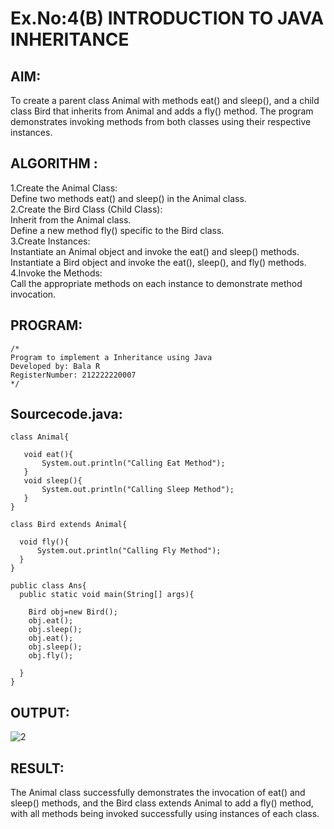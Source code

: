 # Ex.No:4(B) INTRODUCTION TO JAVA INHERITANCE

## AIM:
To create a parent class Animal with methods eat() and sleep(), and a child class Bird that inherits from Animal and adds a fly() method. The program demonstrates invoking methods from both classes using their respective instances.
## ALGORITHM :
1.Create the Animal Class:  
  Define two methods eat() and sleep() in the Animal class.  
2.Create the Bird Class (Child Class):  
  Inherit from the Animal class.  
  Define a new method fly() specific to the Bird class.  
3.Create Instances:  
  Instantiate an Animal object and invoke the eat() and sleep() methods.  
  Instantiate a Bird object and invoke the eat(), sleep(), and fly() methods.  
4.Invoke the Methods:  
  Call the appropriate methods on each instance to demonstrate method invocation.  


## PROGRAM:
 ```
/*
Program to implement a Inheritance using Java
Developed by: Bala R
RegisterNumber: 212222220007
*/
```

## Sourcecode.java:
```
class Animal{
    
   void eat(){
       System.out.println("Calling Eat Method");
   }
   void sleep(){
       System.out.println("Calling Sleep Method");
   }
}

class Bird extends Animal{
   
  void fly(){
      System.out.println("Calling Fly Method");
  }
}

public class Ans{
  public static void main(String[] args){
      
    Bird obj=new Bird();
    obj.eat();
    obj.sleep();
    obj.eat();
    obj.sleep();
    obj.fly();
    
  }
}	

```

## OUTPUT:
![2](https://github.com/user-attachments/assets/a8d22a5f-82f6-4c38-b049-e9c6d61bbc20)


## RESULT:
The Animal class successfully demonstrates the invocation of eat() and sleep() methods, and the Bird class extends Animal to add a fly() method, with all methods being invoked successfully using instances of each class.

